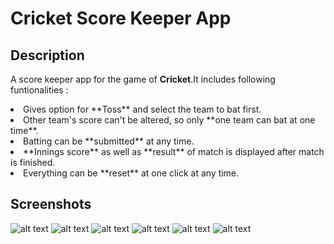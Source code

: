 # Cricket Score Keeper App
## Description  
A score keeper app for the game of **Cricket**.It includes following funtionalities :  
<dl>
  <li>Gives option for **Toss** and select the team to bat first.</li>
  <li>Other team's score can't be altered, so only **one team can bat at one time**.</li>
  <li>Batting can be **submitted** at any time.</li>
  <li>**Innings score** as well as **result** of match is displayed after match is finished.</li>
  <li>Everything can be **reset** at one click at any time.</li>
</dl>  

## Screenshots  

![alt text](Design/Home.png "Initial state of App.")
![alt text](Design/cskbat.png "Displays message when non-batting team's score buttons are clicked.")
![alt text](Design/allout.png "Message displayed when batting team is All Out.")
![alt text](Design/endbat1.png "Displays total score of batting team and also target.")
![alt text](Design/win.png "Displays message when target is achieved and still score buttons are clicked.")
![alt text](Design/result.png "Displays Result of match and a message to reset if still buttons are clicked.")

